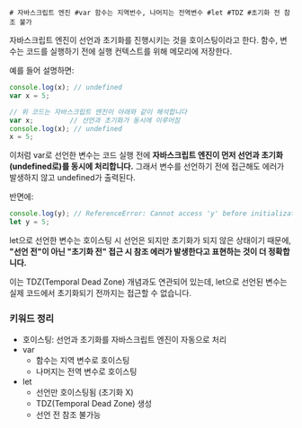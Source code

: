 ```# 자바스크립트 엔진 #var 함수는 지역번수, 나머지는 전역변수 #let #TDZ #초기화 전 참조 불가```

자바스크립트 엔진이 선언과 초기화를 진행시키는 것을 호이스팅이라고 한다.
함수, 변수는 코드를 실행하기 전에 실행 컨텍스트를 위해 메모리에 저장한다.

예를 들어 설명하면:

```jsx
console.log(x); // undefined
var x = 5;

// 위 코드는 자바스크립트 엔진이 아래와 같이 해석합니다
var x;         // 선언과 초기화가 동시에 이루어짐
console.log(x); // undefined
x = 5;
```

이처럼 var로 선언한 변수는 코드 실행 전에 **자바스크립트 엔진이 먼저 선언과 초기화(undefined로)를 동시에 처리합니다.** 그래서 변수를 선언하기 전에 접근해도 에러가 발생하지 않고 undefined가 출력된다.

반면에:

```jsx
console.log(y); // ReferenceError: Cannot access 'y' before initialization
let y = 5;
```

let으로 선언한 변수는 호이스팅 시 선언은 되지만 초기화가 되지 않은 상태이기 때문에, **"선언 전"이 아닌 "초기화 전" 접근 시 참조 에러가 발생한다고 표현하는 것이 더 정확합니다.**

이는 TDZ(Temporal Dead Zone) 개념과도 연관되어 있는데, let으로 선언된 변수는 실제 코드에서 초기화되기 전까지는 접근할 수 없습니다.

### 키워드 정리
- 호이스팅: 선언과 초기화를 자바스크립트 엔진이 자동으로 처리
- var
    - 함수는 지역 변수로 호이스팅
    - 나머지는 전역 변수로 호이스팅
- let
    - 선언만 호이스팅됨 (초기화 X)
    - TDZ(Temporal Dead Zone) 생성
    - 선언 전 참조 불가능